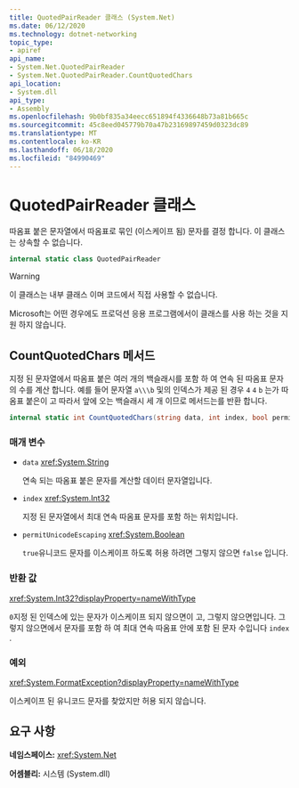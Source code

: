 ```yaml
---
title: QuotedPairReader 클래스 (System.Net)
ms.date: 06/12/2020
ms.technology: dotnet-networking
topic_type:
- apiref
api_name:
- System.Net.QuotedPairReader
- System.Net.QuotedPairReader.CountQuotedChars
api_location:
- System.dll
api_type:
- Assembly
ms.openlocfilehash: 9b0bf835a34eecc651894f4336648b73a81b665c
ms.sourcegitcommit: 45c8eed045779b70a47b23169897459d0323dc89
ms.translationtype: MT
ms.contentlocale: ko-KR
ms.lasthandoff: 06/18/2020
ms.locfileid: "84990469"
---
```

# <a name="quotedpairreader-class"></a>QuotedPairReader 클래스

따옴표 붙은 문자열에서 따옴표로 묶인 (이스케이프 됨) 문자를 결정 합니다. 이 클래스는 상속할 수 없습니다.

```csharp
internal static class QuotedPairReader
```

> [!WARNING]
> 이 클래스는 내부 클래스 이며 코드에서 직접 사용할 수 없습니다.
>
> Microsoft는 어떤 경우에도 프로덕션 응용 프로그램에서이 클래스를 사용 하는 것을 지원 하지 않습니다.

## <a name="countquotedchars-method"></a>CountQuotedChars 메서드

지정 된 문자열에서 따옴표 붙은 여러 개의 백슬래시를 포함 하 여 연속 된 따옴표 문자의 수를 계산 합니다. 예를 들어 문자열 `a\\\b` 및의 인덱스가 제공 된 경우 `4` `4` `b` 는가 따옴표 붙은이 고 따라서 앞에 오는 백슬래시 세 개 이므로 메서드는를 반환 합니다.

```csharp
internal static int CountQuotedChars(string data, int index, bool permitUnicodeEscaping)
```

### <a name="parameters"></a>매개 변수

- `data` <xref:System.String>

  연속 되는 따옴표 붙은 문자를 계산할 데이터 문자열입니다.

- `index` <xref:System.Int32>

  지정 된 문자열에서 최대 연속 따옴표 문자를 포함 하는 위치입니다.

- `permitUnicodeEscaping` <xref:System.Boolean>

  `true`유니코드 문자를 이스케이프 하도록 허용 하려면 그렇지 않으면 `false` 입니다.

### <a name="return-value"></a>반환 값

<xref:System.Int32?displayProperty=nameWithType>

`0`지정 된 인덱스에 있는 문자가 이스케이프 되지 않으면이 고, 그렇지 않으면입니다. 그렇지 않으면에서 문자를 포함 하 여 최대 연속 따옴표 안에 포함 된 문자 수입니다 `index` .

### <a name="exceptions"></a>예외

<xref:System.FormatException?displayProperty=nameWithType>

이스케이프 된 유니코드 문자를 찾았지만 허용 되지 않습니다.

## <a name="requirements"></a>요구 사항

**네임스페이스:** <xref:System.Net>

**어셈블리:** 시스템 (System.dll)
